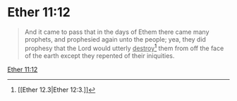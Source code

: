 # Ether 11:12

> And it came to pass that in the days of Ethem there came many prophets, and prophesied again unto the people; yea, they did prophesy that the Lord would utterly <u>destroy</u>[^a] them from off the face of the earth except they repented of their iniquities.

[Ether 11:12](https://www.churchofjesuschrist.org/study/scriptures/bofm/ether/11?lang=eng&id=p12#p12)


[^a]: [[Ether 12.3|Ether 12:3.]]
